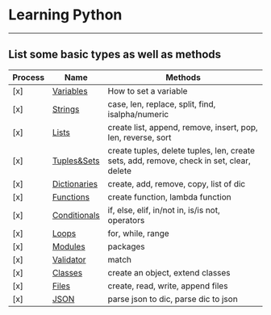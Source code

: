 # Learning Python
---
## List some basic types as well as methods
|Process|Name|Methods
|---|---|---|
|[x]|[Variables](./variables.py)|How to set a variable|
|[x]|[Strings](./strings.py)|case, len, replace, split, find, isalpha/numeric|
|[x]|[Lists](./lists.py)|create list, append, remove, insert, pop, len, reverse, sort|
|[x]|[Tuples&Sets](./tuples_sets)|create tuples, delete tuples, len, create sets, add, remove, check in set, clear, delete|
|[x]|[Dictionaries](./dictionaries.py)|create, add, remove, copy, list of dic|
|[x]|[Functions](./functions.py)|create function, lambda function|
|[x]|[Conditionals](./conditionals.py)|if, else, elif, in/not in, is/is not, operators|
|[x]|[Loops](./loops.py)|for, while, range|
|[x]|[Modules](./modules.py)|packages|
|[x]|[Validator](./validator.py)|match|
|[x]|[Classes](./classes.py)|create an object, extend classes|
|[x]|[Files](./files.py)|create, read, write, append files|
|[x]|[JSON](./py_json.py)|parse json to dic, parse dic to json|

